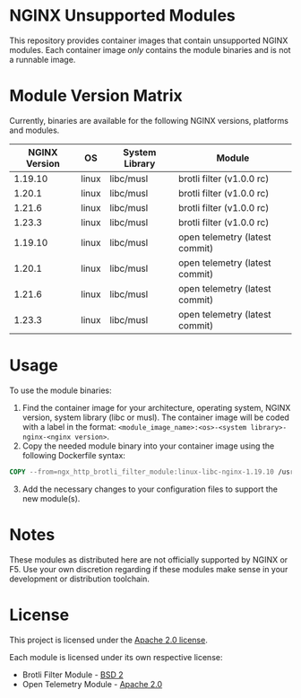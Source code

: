 # NGINX Unsupported Modules

This repository provides container images that contain unsupported NGINX
modules. Each container image *only* contains the module binaries and is not
a runnable image.

# Module Version Matrix

Currently, binaries are available for the following NGINX versions, platforms
and modules.

| NGINX Version | OS    | System Library | Module                         |
|---------------|-------|----------------|--------------------------------|
| 1.19.10       | linux | libc/musl      | brotli filter (v1.0.0 rc)      |
| 1.20.1        | linux | libc/musl      | brotli filter (v1.0.0 rc)      |
| 1.21.6        | linux | libc/musl      | brotli filter (v1.0.0 rc)      |
| 1.23.3        | linux | libc/musl      | brotli filter (v1.0.0 rc)      |
| 1.19.10       | linux | libc/musl      | open telemetry (latest commit) |
| 1.20.1        | linux | libc/musl      | open telemetry (latest commit) |
| 1.21.6        | linux | libc/musl      | open telemetry (latest commit) |
| 1.23.3        | linux | libc/musl      | open telemetry (latest commit) |

# Usage

To use the module binaries:

1. Find the container image for your architecture, operating system, 
   NGINX version, system library (libc or musl). The container image will
   be coded with a label in the format: 
   `<module_image_name>:<os>-<system library>-nginx-<nginx version>`.
2. Copy the needed module binary into your container image using the
   following Dockerfile syntax:

```Dockerfile
COPY --from=ngx_http_brotli_filter_module:linux-libc-nginx-1.19.10 /usr/lib/nginx/modules/ngx_http_brotli_static_module.so /usr/lib/nginx/modules/ngx_http_brotli_static_module.so
```

3. Add the necessary changes to your configuration files to support the new
   module(s).

# Notes

These modules as distributed here are not officially supported by NGINX or
F5. Use your own discretion regarding if these modules make sense in your
development or distribution toolchain.

# License

This project is licensed under the [Apache 2.0 license](LICENSE).

Each module is licensed under its own respective license:

 * Brotli Filter Module - [BSD 2](https://github.com/google/ngx_brotli/blob/master/LICENSE)
 * Open Telemetry Module - [Apache 2.0](https://github.com/open-telemetry/opentelemetry-cpp-contrib/blob/main/LICENSE)
